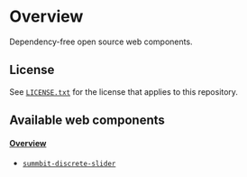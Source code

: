 # Overview
Dependency-free open source web components.

## License
See [`LICENSE.txt`](https://github.com/summbit/summbit-web-components/blob/master/LICENSE.txt) for the license that applies to this repository.

## Available web components

#### [Overview](https://summbit.github.io/summbit-web-components/)
- [`summbit-discrete-slider`](https://github.com/summbit/summbit-web-components/blob/master/docs/summbit-discrete-slider.md)
